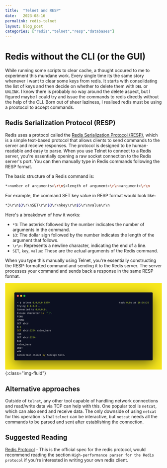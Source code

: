 ```yaml
---
title:  "Telnet and RESP"
date:   2023-08-16
permalink: redis-telnet
layout: blog_post
categories: ["redis","telnet","resp","databases"]
---
```

# Redis without the CLI (or the GUI)

While running some scripts to clear cache, a thought occured to me to experiment this mundane work. Every single time its the same story whenever i want to clear some keys from redis. It starts with consolidating the list of keys and then decide on whether to delete them with `DEL` or `UNLINK`. I know there is probably no way around the delete aspect, but I figured maybe I could try and issue the commands to redis directly without the help of the CLI. Born out of sheer laziness, I realised redis must be using a prootocol to accept commands. 

## Redis Serialization Protocol (RESP)

Redis uses a protocol called the [Redis Serialization Protocol (RESP)](https://redis.io/docs/reference/protocol-spec/), which is a simple text-based protocol that allows clients to send commands to the server and receive responses. The protocol is designed to be human-readable and easy to parse. When you use Telnet to connect to a Redis server, you're essentially opening a raw socket connection to the Redis server's port. You can then manually type in Redis commands following the RESP format. 

The basic structure of a Redis command is:

```bash
*<number of arguments>\r\n$<length of argument>\r\n<argument>\r\n
```

For example, the command SET key value in RESP format would look like:

```bash
*3\r\n$3\r\nSET\r\n$3\r\nkey\r\n$5\r\nvalue\r\n 
```

Here's a breakdown of how it works:

- `*3`: The asterisk followed by the number indicates the number of arguments in the command.
- `$3`: The dollar sign followed by the number indicates the length of the argument that follows.
- `\r\n`: Represents a newline character, indicating the end of a line.
- `SET`, `key`, `value`: These are the actual arguments of the Redis command.

When you type this manually using Telnet, you're essentially constructing the RESP-formatted command and sending it to the Redis server. The server processes your command and sends back a response in the same RESP format.

![results](assets/images/redis_telnet.png){:class="img-fluid"}

## Alternative approaches

Outside of `telnet`, any other tool capable of handling network connections and read/write data via TCP can help with this. One popular tool is `netcat`, which can also send and receive data. The only downside of using `netcat` for this operation is that `telnet` can be interactive, but `netcat` needs all the commands to be parsed and sent after establishing the connection. 

## Suggested Reading

[Redis Protocol](https://redis.io/docs/reference/protocol-spec) - This is the official spec for the redis protocol, would recommend reading the section `High-performance parser for the Redis protocol` if you're interested in writing your own redis client. 